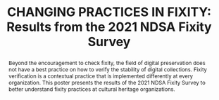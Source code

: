 ---
abstract: 'Beyond the encouragement to check fixity, the field of digital preservation
  does not have a best practice on how to verify the stability of digital collections.
  Fixity verification is a contextual practice that is implemented differently at
  every organization. This poster presents the results of the 2021 NDSA Fixity Survey
  to better understand fixity practices at cultural heritage organizations.

  '
creators:
- Krabbenhoeft, Nick
- Kussmann, Carol
- Schaefer, Sibyl
date: null
document_url: https://services.phaidra.univie.ac.at/api/object/o:1424949/download
grand_parent: iPRES
institutions:
- New York Public Library
- University of Minnesota
- University of California San Diego
keywords:
- fixity
- survey
- workflow
landing_page_url: https://phaidra.univie.ac.at/o:1424949
language: eng
layout: publication
license: CC BY 4.0 International
notes_url: null
parent: iPRES 2021
publication_type: poster
size: 221412
slides_url: null
source_name: iPRES
title: 'CHANGING PRACTICES IN FIXITY: Results from the 2021 NDSA Fixity Survey'
year: 2021
---
